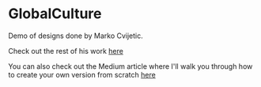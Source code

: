 # GlobalCulture

Demo of designs done by Marko Cvijetic. 

Check out the rest of his work [here](https://dribbble.com/marko-cvijetic)

You can also check out the Medium article where I'll walk you through how to create your own version from scratch [here](https://medium.com)
